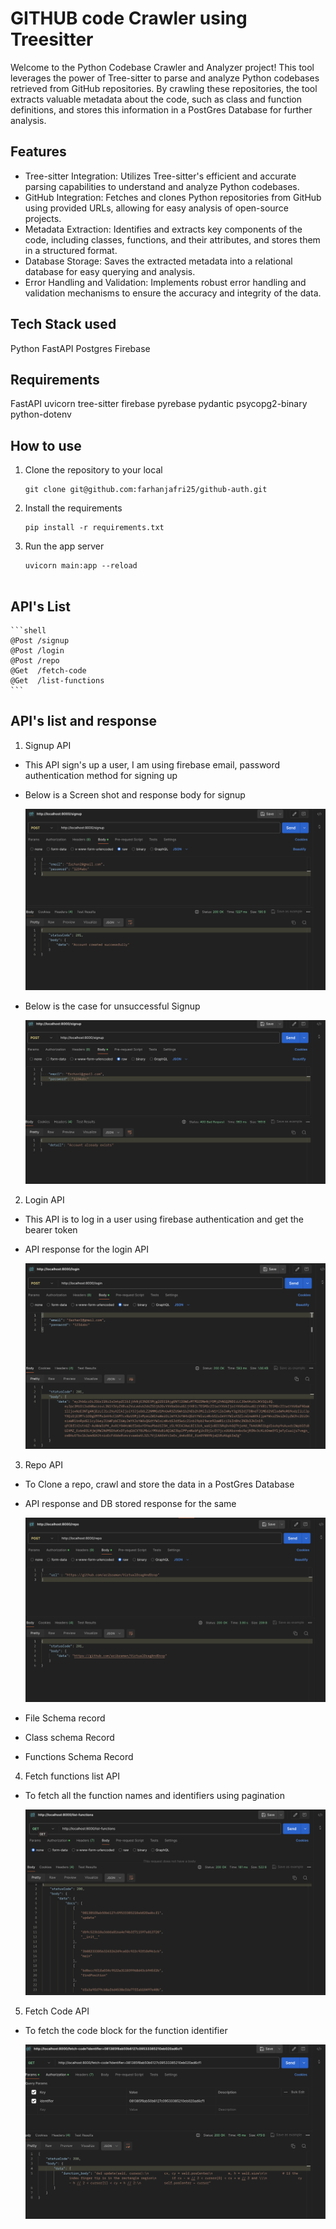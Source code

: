 # GITHUB code Crawler using Treesitter

Welcome to the Python Codebase Crawler and Analyzer project! This tool leverages the power of Tree-sitter to parse and analyze Python codebases retrieved from GitHub repositories. By crawling these repositories, the tool extracts valuable metadata about the code, such as class and function definitions, and stores this information in a PostGres Database for further analysis.

## Features
- Tree-sitter Integration: Utilizes Tree-sitter's efficient and accurate parsing capabilities to understand and analyze Python codebases.
- GitHub Integration: Fetches and clones Python repositories from GitHub using provided URLs, allowing for easy analysis of open-source projects.
- Metadata Extraction: Identifies and extracts key components of the code, including classes, functions, and their attributes, and stores them in a structured format.
- Database Storage: Saves the extracted metadata into a relational database for easy querying and analysis.
- Error Handling and Validation: Implements robust error handling and validation mechanisms to ensure the accuracy and integrity of the data.

## Tech Stack used
Python
FastAPI
Postgres
Firebase


## Requirements
FastAPI
uvicorn
tree-sitter
firebase
pyrebase
pydantic
psycopg2-binary
python-dotenv

## How to use

1. Clone the repository to your local 

    ```shell
    git clone git@github.com:farhanjafri25/github-auth.git

2. Install the requirements 

    ```shell
    pip install -r requirements.txt

3. Run the app server

    ```shell
    uvicorn main:app --reload 


## API's List

    ```shell
    @Post /signup
    @Post /login
    @Post /repo
    @Get  /fetch-code
    @Get  /list-functions
    ```

## API's list and response 

1. Signup API
- This API sign's up a user, I am using firebase email, password authentication method for signing up
- Below is a Screen shot and response body for signup

    ![alt text](https://github.com/farhanjafri25/github-auth/blob/master/signup-successful.png?raw=true)

- Below is the case for unsuccessful Signup

    ![alt text](https://github.com/farhanjafri25/github-auth/blob/master/signup-unsuccessful.png?raw=true)

2. Login API
- This API is to log in a user using firebase authentication and get the bearer token
- API response for the login API

    ![alt text](https://github.com/farhanjafri25/github-auth/blob/master/user-login.png?raw=true)

3. Repo API
- To Clone a repo, crawl and store the data in a PostGres Database
- API response and DB stored response for the same

    ![alt text](https://github.com/farhanjafri25/github-auth/blob/master/save-gitrepo.png?raw=true)

- File Schema record

- Class schema Record

- Functions Schema Record
    

4. Fetch functions list API
- To fetch all the function names and identifiers using pagination

    ![alt text](https://github.com/farhanjafri25/github-auth/blob/master/list-functions.png?raw=true)

5. Fetch Code API
- To fetch the code block for the function identifier

    ![alt text](https://github.com/farhanjafri25/github-auth/blob/master/fetch-code.png?raw=true)


